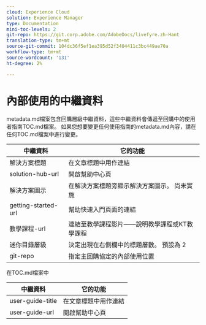 ```yaml
---
cloud: Experience Cloud
solution: Experience Manager
type: Documentation
mini-toc-levels: 2
git-repo: https://git.corp.adobe.com/AdobeDocs/livefyre.zh-Hant
translation-type: tm+mt
source-git-commit: 104dc36f5ef1ea395d52f3404411c3bc449ae70a
workflow-type: tm+mt
source-wordcount: '131'
ht-degree: 2%

---
```



# 內部使用的中繼資料

metadata.md檔案包含回購層級中繼資料，這些中繼資料會傳遞至回購中的使用者指南TOC.md檔案。 如果您想要變更任何使用指南的metadata.md內容，請在任何TOC.md檔案中進行變更。

| 中繼資料 | 它的功能 |
|--- |--- |
| 解決方案標題 | 在文章標題中用作連結 |
| solution-hub-url | 開啟幫助中心頁 |
| 解決方案圖示 | 在解決方案標題旁顯示解決方案圖示。 尚未實施 |
| getting-started-url | 幫助快速入門頁面的連結 |
| 教學課程-url | 連結至教學課程影片——說明教學課程或KT教學課程 |
| 迷你目錄層級 | 決定出現在右側欄中的標題層數。 預設為 2 |
| git-repo | 指定主回購協定的內部使用位置 |

在TOC.md檔案中

| 中繼資料 | 它的功能 |
|--- |--- |
| user-guide-title | 在文章標題中用作連結 |
| user-guide-url | 開啟幫助中心頁 |
